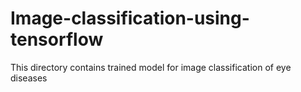 # Image-classification-using-tensorflow
This directory contains trained model for image classification of eye diseases  
 
 
 
 
 
